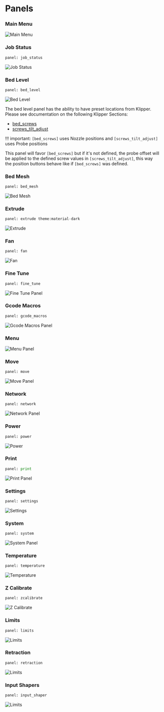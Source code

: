 # Panels

### Main Menu
![Main Menu](img/panels/main_panel.png)

### Job Status
```py
panel: job_status
```
![Job Status](img/panels/job_status.png)

### Bed Level
```py
panel: bed_level
```
![Bed Level](img/panels/bed_level.png)

The bed level panel has the ability to have preset locations from Klipper. Please see documentation on the following
Klipper Sections:
* [bed_screws](https://www.klipper3d.org/Config_Reference.html#bed_screws)
* [screws_tilt_adjust](https://www.klipper3d.org/Config_Reference.html#screws_tilt_adjust)

!!! important:
    `[bed_screws]` uses Nozzle positions and `[screws_tilt_adjust]` uses Probe positions

This panel will favor `[bed_screws]` but if it's not defined,
the probe offset will be applied to the defined screw values in `[screws_tilt_adjust]`,
this way the position buttons behave like if `[bed_screws]` was defined.

### Bed Mesh
```py
panel: bed_mesh
```
![Bed Mesh](img/panels/bed_mesh.png)

### Extrude
```py
panel: extrude theme:material-dark
```
![Extrude](img/panels/extrude.png)

### Fan
```py
panel: fan
```
![Fan](img/panels/fan.png)

### Fine Tune
```py
panel: fine_tune
```
![Fine Tune Panel](img/panels/fine_tune.png)

### Gcode Macros
```py
panel: gcode_macros
```
![Gcode Macros Panel](img/panels/gcode_macros.png)

### Menu
![Menu Panel](img/panels/menu.png)

### Move
```py
panel: move
```
![Move Panel](img/panels/move.png)

### Network
```py
panel: network
```
![Network Panel](img/panels/network.png)

### Power
```py
panel: power
```
![Power](img/panels/power.png)

### Print
```py
panel: print
```
![Print Panel](img/panels/print.png)

### Settings
```py
panel: settings
```
![Settings](img/panels/settings.png)

### System
```py
panel: system
```
![System Panel](img/panels/system.png)

### Temperature
```py
panel: temperature
```
![Temperature](img/panels/temperature.png)

### Z Calibrate
```py
panel: zcalibrate
```
![Z Calibrate](img/panels/zcalibrate.png)

### Limits
```py
panel: limits
```
![Limits](img/panels/limits.png)

### Retraction
```py
panel: retraction
```
![Limits](img/panels/retraction.png)

### Input Shapers
```py
panel: input_shaper
```
![Limits](img/panels/input_shaper.png)
